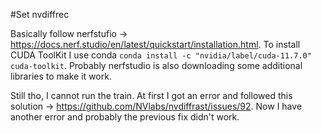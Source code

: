 #Set nvdiffrec

Basically follow nerfstufio -> https://docs.nerf.studio/en/latest/quickstart/installation.html.
To install CUDA ToolKit I use conda `conda install -c "nvidia/label/cuda-11.7.0" cuda-toolkit`.
Probably nerfstudio is also downloading some additional libraries to make it work.

Still tho, I cannot run the train. At first I got an error and followed this solution -> https://github.com/NVlabs/nvdiffrast/issues/92.
Now I have another error and probably the previous fix didn't work.
